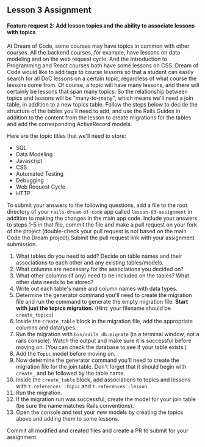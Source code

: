 ## Lesson 3 Assignment
#### Feature request 2: Add lesson topics and the ability to associate lessons with topics
At Dream of Code, some courses may have topics in common with other courses. All the backend courses, for example, have lessons on data modeling and on the web request cycle. And the Introduction to Programming and React courses both have some lessons on CSS. Dream of Code would like to add tags to course lessons so that a student can easily search for all DoC lessons on a certain topic, regardless of what course the lessons come from. Of course, a topic will have many lessons, and there will certainly be lessons that span many topics. So the relationship between topics and lessons will be "many-to-many", which means we'll need a join table, in addition to a new topics table. Follow the steps below to decide the structure of the tables you'll need to add, and use the Rails Guides in addition to the content from the lesson to create migrations for the tables and add the corresponding ActiveRecord models.

Here are the topic titles that we'll need to store:
- SQL
- Data Modeling
- Javascript
- CSS
- Automated Testing
- Debugging
- Web Request Cycle
- HTTP

To submit your answers to the following questions, add a file to the root directory of your `rails-dream-of-code` app called `lesson-03-assignment` in addition to making the changes in the main app code. Include your answers to steps 1-5 in that file, commit the file and make a pull request on your fork of the project (double-check your pull request is not based on the main Code the Dream project).Submit the pull request link with your assignment submission.


1. What tables do you need to add? Decide on table names and their associations to each other and any existing tables/models.
2. What columns are necessary for the associations you decided on?
3. What other columns (if any) need to be included on the tables? What other data needs to be stored?
4. Write out each table's name and column names with data types.
5. Determine the generator command you'll need to create the migration file and run the command to generate the empty migration file. **Start with just the topics migration.** (Hint: your filename should be `create_topics`)
6. Inside the `create_table` block in the migration file, add the appropriate columns and datatypes.
7. Run the migration with `bin/rails db:migrate` (in a terminal window, not a rails console). Watch the output and make sure it is successful before moving on. (You can check the database to see if your table exists.)
8. Add the `Topic` model before moving on.
9. Now determine the generator command you'll need to create the migration file for the join table. Don't forget that it should begin with `create_` and be followed by the table name.
10. Inside the `create_table` block, add associations to topics and lessons with `t.references :topic` and `t.references :lesson`
11. Run the migration.
12. If the migration run was successful, create the model for your join table (be sure the name matches Rails conventions).
13. Open the console and test your new models by creating the topics above and adding them to some lessons.

Commit all modified and created files and create a PR to submit for your assignment.

